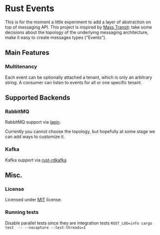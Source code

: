 # Rust Events

This is for the moment a little experiment to add a layer of abstraction on top of messaging API. This project is inspired by [Mass Transit](https://masstransit-project.com/): take some decisions about the topology of the underlying messaging architecture, make it easy to create messages types ("Events").

## Main Features

### Multitenancy

Each event can be optionally attached a tenant, which is only an arbitrary string. A consumer can listen to events for all or one specific tenant.

## Supported Backends

### RabbitMQ

RabbitMQ support via [lapin](https://github.com/sozu-proxy/lapin).

Currently you cannot choose the topology, but hopefully at some stage we can add ways to customize it.

### Kafka

Kafka support via [rust-rdkafka](https://github.com/fede1024/rust-rdkafka)

## Misc.

### License

Licensed under [MIT](https://opensource.org/licenses/MIT) license.

### Running tests

Disable parallel tests since they are integration tests
`RUST_LOG=info cargo test  -- --nocapture --test-threads=1`


